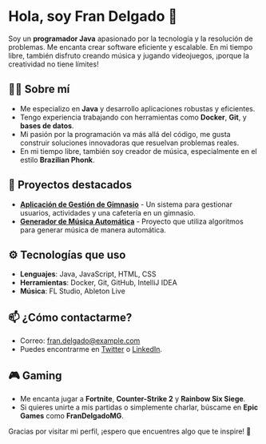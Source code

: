 # Hola, soy Fran Delgado 👋

Soy un **programador Java** apasionado por la tecnología y la resolución de problemas. Me encanta crear software eficiente y escalable. En mi tiempo libre, también disfruto creando música y jugando videojuegos, ¡porque la creatividad no tiene límites!

## 🧑‍💻 Sobre mí

- Me especializo en **Java** y desarrollo aplicaciones robustas y eficientes.
- Tengo experiencia trabajando con herramientas como **Docker**, **Git**, y **bases de datos**.
- Mi pasión por la programación va más allá del código, me gusta construir soluciones innovadoras que resuelvan problemas reales.
- En mi tiempo libre, también soy creador de música, especialmente en el estilo **Brazilian Phonk**.

## 🚀 Proyectos destacados

- [**Aplicación de Gestión de Gimnasio**](https://github.com/FranDelgado/Gestion-Gimnasio) - Un sistema para gestionar usuarios, actividades y una cafetería en un gimnasio.
- [**Generador de Música Automática**](https://github.com/FranDelgado/Generador-Musica) - Proyecto que utiliza algoritmos para generar música de manera automática.

## ⚙️ Tecnologías que uso

- **Lenguajes**: Java, JavaScript, HTML, CSS
- **Herramientas**: Docker, Git, GitHub, IntelliJ IDEA
- **Música**: FL Studio, Ableton Live

## 📫 ¿Cómo contactarme?

- Correo: [fran.delgado@example.com](mailto:fran.delgado@example.com)
- Puedes encontrarme en [Twitter](https://twitter.com/FranDelgado) o [LinkedIn](https://www.linkedin.com/in/frandelgado).

## 🎮 Gaming

- Me encanta jugar a **Fortnite**, **Counter-Strike 2** y **Rainbow Six Siege**.
- Si quieres unirte a mis partidas o simplemente charlar, búscame en **Epic Games** como **FranDelgadoMG**.

Gracias por visitar mi perfil, ¡espero que encuentres algo que te inspire! 🚀
